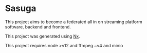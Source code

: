 # Sasuga

This project aims to become a federated all in on streaming platform software, backend and frontend.

This project was generated using [Nx](https://nx.dev).

This project requires node >v12 and ffmpeg ~v4 and minio
